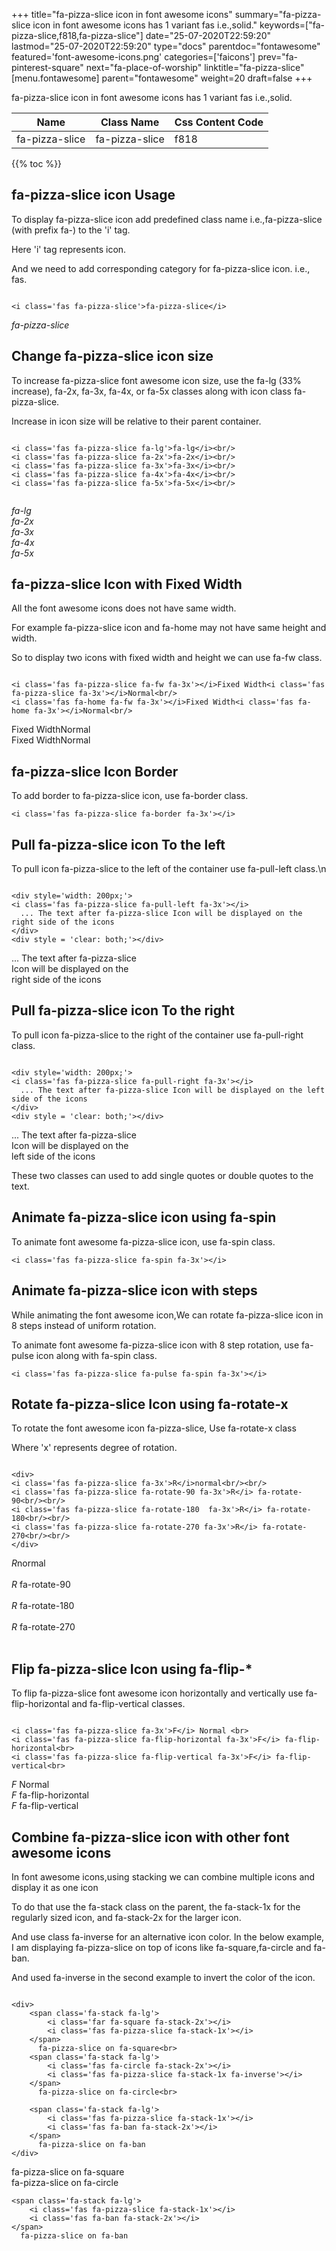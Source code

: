+++
title="fa-pizza-slice icon in font awesome icons"
summary="fa-pizza-slice icon in font awesome icons has 1 variant fas i.e.,solid."
keywords=["fa-pizza-slice,f818,fa-pizza-slice"]
date="25-07-2020T22:59:20"
lastmod="25-07-2020T22:59:20"
type="docs"
parentdoc="fontawesome"
featured='font-awesome-icons.png'
categories=['faicons']
prev="fa-pinterest-square"
next="fa-place-of-worship"
linktitle="fa-pizza-slice"
[menu.fontawesome]
parent="fontawesome"
weight=20
draft=false
+++


fa-pizza-slice icon in font awesome icons has 1 variant fas i.e.,solid.

<div class='table-responsive'><table class='table'><thead><tr><th>Name</th><th>Class Name</th><th>Css Content Code</th></tr></thead><tbody><tr><td>fa-pizza-slice</td><td>fa-pizza-slice</td><td>f818</td></tr></tbody></table></div>


{{% toc %}}


## fa-pizza-slice icon Usage

To display fa-pizza-slice icon add predefined class name i.e.,fa-pizza-slice (with prefix fa-) to the 'i' tag.

Here 'i' tag represents icon.

And we need to add corresponding category for fa-pizza-slice icon. i.e., fas.


```

<i class='fas fa-pizza-slice'>fa-pizza-slice</i>
```

<i class='fas fa-pizza-slice'>fa-pizza-slice</i>




## Change fa-pizza-slice icon size
To increase fa-pizza-slice font awesome icon size, use the fa-lg (33% increase), fa-2x, fa-3x, fa-4x, or fa-5x classes along with icon class fa-pizza-slice.

Increase in icon size will be relative to their parent container. 

```

<i class='fas fa-pizza-slice fa-lg'>fa-lg</i><br/>
<i class='fas fa-pizza-slice fa-2x'>fa-2x</i><br/>
<i class='fas fa-pizza-slice fa-3x'>fa-3x</i><br/>
<i class='fas fa-pizza-slice fa-4x'>fa-4x</i><br/>
<i class='fas fa-pizza-slice fa-5x'>fa-5x</i><br/>
            
```

<i class='fas fa-pizza-slice fa-lg'>fa-lg</i><br/>
<i class='fas fa-pizza-slice fa-2x'>fa-2x</i><br/>
<i class='fas fa-pizza-slice fa-3x'>fa-3x</i><br/>
<i class='fas fa-pizza-slice fa-4x'>fa-4x</i><br/>
<i class='fas fa-pizza-slice fa-5x'>fa-5x</i><br/>
            



## fa-pizza-slice Icon with Fixed Width 

All the font awesome icons does not have same width.

For example fa-pizza-slice icon and fa-home may not have same height and width.

So to display two icons with fixed width and height we can use fa-fw class.


```

<i class='fas fa-pizza-slice fa-fw fa-3x'></i>Fixed Width<i class='fas fa-pizza-slice fa-3x'></i>Normal<br/>
<i class='fas fa-home fa-fw fa-3x'></i>Fixed Width<i class='fas fa-home fa-3x'></i>Normal<br/>
```

<i class='fas fa-pizza-slice fa-fw fa-3x'></i>Fixed Width<i class='fas fa-pizza-slice fa-3x'></i>Normal<br/>
<i class='fas fa-home fa-fw fa-3x'></i>Fixed Width<i class='fas fa-home fa-3x'></i>Normal<br/>



## fa-pizza-slice Icon Border 

To add border to fa-pizza-slice icon, use fa-border class.


```
<i class='fas fa-pizza-slice fa-border fa-3x'></i>

```
<i class='fas fa-pizza-slice fa-border fa-3x'></i>





## Pull fa-pizza-slice icon To the left

To pull icon fa-pizza-slice to the left of the container use fa-pull-left class.\n

```

<div style='width: 200px;'>
<i class='fas fa-pizza-slice fa-pull-left fa-3x'></i>
  ... The text after fa-pizza-slice Icon will be displayed on the right side of the icons
</div>
<div style = 'clear: both;'></div>
```

<div style='width: 200px;'>
<i class='fas fa-pizza-slice fa-pull-left fa-3x'></i>
  ... The text after fa-pizza-slice Icon will be displayed on the right side of the icons
</div>
<div style = 'clear: both;'></div>




## Pull fa-pizza-slice icon To the right
To pull icon fa-pizza-slice to the right of the container use fa-pull-right class.

```

<div style='width: 200px;'>
<i class='fas fa-pizza-slice fa-pull-right fa-3x'></i>
  ... The text after fa-pizza-slice Icon will be displayed on the left side of the icons
</div>
<div style = 'clear: both;'></div>
```

<div style='width: 200px;'>
<i class='fas fa-pizza-slice fa-pull-right fa-3x'></i>
  ... The text after fa-pizza-slice Icon will be displayed on the left side of the icons
</div>
<div style = 'clear: both;'></div>

These two classes can used to add single quotes or double quotes to the text.


## Animate fa-pizza-slice icon using fa-spin
To animate font awesome fa-pizza-slice icon, use fa-spin class.

```
<i class='fas fa-pizza-slice fa-spin fa-3x'></i>
```
<i class='fas fa-pizza-slice fa-spin fa-3x'></i>




## Animate fa-pizza-slice icon with steps
While animating the font awesome icon,We can rotate fa-pizza-slice icon in 8 steps instead of uniform rotation.

To animate font awesome fa-pizza-slice icon with 8 step rotation, use fa-pulse icon along with fa-spin class.


```
<i class='fas fa-pizza-slice fa-pulse fa-spin fa-3x'></i>

```
<i class='fas fa-pizza-slice fa-pulse fa-spin fa-3x'></i>





## Rotate fa-pizza-slice Icon using fa-rotate-x
To rotate the font awesome icon fa-pizza-slice, Use fa-rotate-x class

Where 'x' represents degree of rotation.


```

<div>
<i class='fas fa-pizza-slice fa-3x'>R</i>normal<br/><br/>
<i class='fas fa-pizza-slice fa-rotate-90 fa-3x'>R</i> fa-rotate-90<br/><br/> 
<i class='fas fa-pizza-slice fa-rotate-180  fa-3x'>R</i> fa-rotate-180<br/><br/> 
<i class='fas fa-pizza-slice fa-rotate-270 fa-3x'>R</i> fa-rotate-270<br/><br/>
</div>
```

<div>
<i class='fas fa-pizza-slice fa-3x'>R</i>normal<br/><br/>
<i class='fas fa-pizza-slice fa-rotate-90 fa-3x'>R</i> fa-rotate-90<br/><br/> 
<i class='fas fa-pizza-slice fa-rotate-180  fa-3x'>R</i> fa-rotate-180<br/><br/> 
<i class='fas fa-pizza-slice fa-rotate-270 fa-3x'>R</i> fa-rotate-270<br/><br/>
</div>




## Flip fa-pizza-slice Icon using fa-flip-*
To flip fa-pizza-slice font awesome icon horizontally and vertically use fa-flip-horizontal and fa-flip-vertical classes. 

```

<i class='fas fa-pizza-slice fa-3x'>F</i> Normal <br>
<i class='fas fa-pizza-slice fa-flip-horizontal fa-3x'>F</i> fa-flip-horizontal<br>
<i class='fas fa-pizza-slice fa-flip-vertical fa-3x'>F</i> fa-flip-vertical<br>
```

<i class='fas fa-pizza-slice fa-3x'>F</i> Normal <br>
<i class='fas fa-pizza-slice fa-flip-horizontal fa-3x'>F</i> fa-flip-horizontal<br>
<i class='fas fa-pizza-slice fa-flip-vertical fa-3x'>F</i> fa-flip-vertical<br>




## Combine fa-pizza-slice icon with other font awesome icons
In font awesome icons,using stacking we can combine multiple icons and display it as one icon 

To do that use the fa-stack class on the parent, the fa-stack-1x for the regularly sized icon, and fa-stack-2x for the larger icon.

And use class fa-inverse for an alternative icon color. 
In the below example, I am displaying fa-pizza-slice on top of icons like fa-square,fa-circle and fa-ban.

And used fa-inverse in the second example to invert the color of the icon.

```

<div>
    <span class='fa-stack fa-lg'>
        <i class='far fa-square fa-stack-2x'></i>
        <i class='fas fa-pizza-slice fa-stack-1x'></i>
    </span>
      fa-pizza-slice on fa-square<br>
    <span class='fa-stack fa-lg'>
        <i class='fas fa-circle fa-stack-2x'></i>
        <i class='fas fa-pizza-slice fa-stack-1x fa-inverse'></i>
    </span>
      fa-pizza-slice on fa-circle<br>

    <span class='fa-stack fa-lg'>
        <i class='fas fa-pizza-slice fa-stack-1x'></i>
        <i class='fas fa-ban fa-stack-2x'></i>
    </span>
      fa-pizza-slice on fa-ban
</div>
```

<div>
    <span class='fa-stack fa-lg'>
        <i class='far fa-square fa-stack-2x'></i>
        <i class='fas fa-pizza-slice fa-stack-1x'></i>
    </span>
      fa-pizza-slice on fa-square<br>
    <span class='fa-stack fa-lg'>
        <i class='fas fa-circle fa-stack-2x'></i>
        <i class='fas fa-pizza-slice fa-stack-1x fa-inverse'></i>
    </span>
      fa-pizza-slice on fa-circle<br>

    <span class='fa-stack fa-lg'>
        <i class='fas fa-pizza-slice fa-stack-1x'></i>
        <i class='fas fa-ban fa-stack-2x'></i>
    </span>
      fa-pizza-slice on fa-ban
</div>






